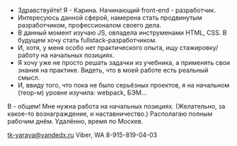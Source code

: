 - Здравствуйте! Я - Карина. Начинающий  front-end - разработчик.
- Интересуюсь данной сферой, намерена стать продвинутым разработчиком, профессионалом своего дела.
- В данный момент изучаю JS, овладела инструменами HTML, CSS. В будущем хочу стать fullstack-разработчиком.    
- И, хотя, у меня особо нет практического опыта, ищу стажировку/работу на начальных позициях. 
- Я хочу уже не просто решать задачки из учебника, а применять свои знания на практике. Видеть, что в моей работе есть реальный смысл. 
- И, ввиду того, что пока не было серьёзных проектов, я на начальном (теор-м) уровне изучила: webpack, БЭМ...

В - общем! Мне нужна работа на начальных позициях. (Желательно, за какое-то вознаграждение, и наставничество.) Располагаю полным рабочим днём. Удалённо, время по Москев. 

tk-yaraya@yandedx.ru
Viber, WA 8-915-819-04-03




